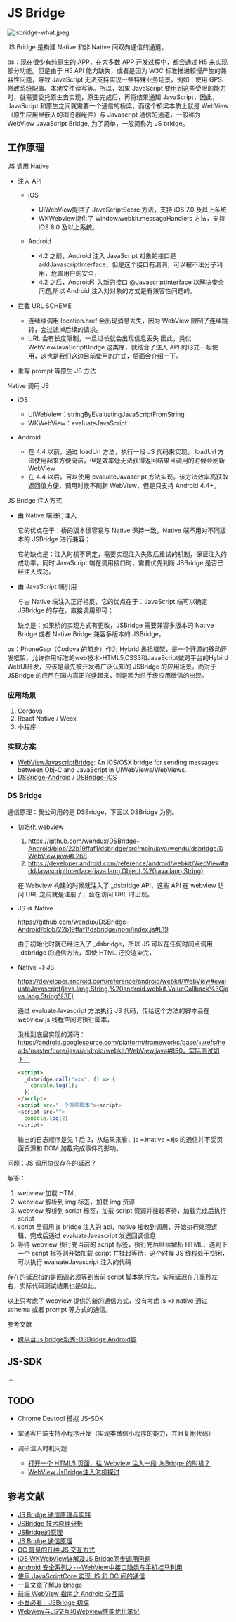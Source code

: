 # JS Bridge

![jsbridge-what.jpeg](./.assets/images/jsbridge-what.jpeg)

JS Bridge 是构建 Native 和非 Native 间双向通信的通道。

ps：现在很少有纯原生的 APP，在大多数 APP 开发过程中，都会通过 H5 来实现部分功能。但是由于 H5 API 能力缺失，或者是因为 W3C 标准推进较慢产生的兼容性问题，导致 JavaScript 无法支持实现一些特殊业务场景，例如：使用 GPS、修改系统配置、本地文件读写等。所以，如果 JavaScript 要用到这些受限的能力时，就需要委托原生去实现，原生完成后，再将结果通知 JavaScript，因此，JavaScript 和原生之间就需要一个通信的桥梁，而这个桥梁本质上就是 WebView（原生应用里嵌入的浏览器组件）与 Javascript 通信的通道，一般称为 WebView JavaScript Bridge, 为了简单，一般简称为 JS bridge。

## 工作原理

JS 调用 Native

- 注入 API

    - iOS

        - UIWebView提供了 JavaScriptScore 方法，支持 iOS 7.0 及以上系统
        - WKWebview提供了 window.webkit.messageHandlers 方法，支持 iOS 8.0 及以上系统。
    
    - Android

        - 4.2 之前，Android 注入 JavaScript 对象的接口是 addJavascriptInterface，但是这个接口有漏洞，可以被不法分子利用，危害用户的安全，
        - 4.2 之后，Android引入新的接口 @JavascriptInterface 以解决安全问题,所以 Android 注入对对象的方式是有兼容性问题的。

- 拦截 URL SCHEME

    - 连续续调用 location.href 会出现消息丢失，因为 WebView 限制了连续跳转，会过滤掉后续的请求。
    - URL 会有长度限制，一旦过长就会出现信息丢失 因此，类似 WebViewJavaScriptBridge 这类库，就结合了注入 API 的形式一起使用，这也是我们这边目前使用的方式，后面会介绍一下。

- 重写 prompt 等原生 JS 方法

Native 调用 JS

- iOS

    - UIWebView：stringByEvaluatingJavaScriptFromString
    - WKWebView：evaluateJavaScript

- Android

    - 在 4.4 以前，通过 loadUrl 方法，执行一段 JS 代码来实现。
loadUrl 方法使用起来方便简洁，但是效率低无法获得返回结果且调用的时候会刷新 WebView 
    - 在 4.4 以后，可以使用 evaluateJavascript 方法实现。该方法效率高获取返回值方便，调用时候不刷新 WebView，但是只支持 Android 4.4+。

JS Bridge 注入方式

- 由 Native 端进行注入

    它的优点在于：桥的版本很容易与 Native 保持一致，Native 端不用对不同版本的 JSBridge 进行兼容；

    它的缺点是：注入时机不确定，需要实现注入失败后重试的机制，保证注入的成功率，同时 JavaScript 端在调用接口时，需要优先判断 JSBridge 是否已经注入成功。

- 由 JavaScript 端引用

    与由 Native 端注入正好相反，它的优点在于：JavaScript 端可以确定 JSBridge 的存在，直接调用即可；

    缺点是：如果桥的实现方式有更改，JSBridge 需要兼容多版本的 Native Bridge 或者 Native Bridge 兼容多版本的 JSBridge。

ps：PhoneGap（Codova 的前身）作为 Hybrid 鼻祖框架，是一个开源的移动开发框架，允许你用标准的web技术-HTML5,CSS3和JavaScript做跨平台的Hybird WebUI开发，应该是最先被开发者广泛认知的 JSBridge 的应用场景。而对于 JSBridge 的应用在国内真正兴盛起来，则是因为杀手级应用微信的出现。

### 应用场景

1. Cordova
2. React Native / Weex
3. 小程序

### 实现方案

- [WebViewJavascriptBridge](https://github.com/marcuswestin/WebViewJavascriptBridge): An iOS/OSX bridge for sending messages between Obj-C and JavaScript in UIWebViews/WebViews.
- [DSBridge-Android](https://github.com/wendux/DSBridge-Android) / [DSBridge-IOS](https://github.com/wendux/DSBridge-IOS)

### DS Bridge

通信原理：我公司用的是 DSBridge，下面以 DSBridge 为例。

- 初始化 webview

    1. https://github.com/wendux/DSBridge-Android/blob/22b19ffaf1/dsbridge/src/main/java/wendu/dsbridge/DWebView.java#L268
    2. https://developer.android.com/reference/android/webkit/WebView#addJavascriptInterface(java.lang.Object,%20java.lang.String)

    在 Webview 构建的时候就注入了 _dsbridge API，这些 API 在 webview 访问 URL 之前就是注册了，会在访问 URL 时出现。

- JS => Native

    https://github.com/wendux/DSBridge-Android/blob/22b19ffaf1/dsbridge/npm/index.js#L19

    由于初始化时就已经注入了 _dsbridge，所以 JS 可以在任何时间点调用 _dsbridge 的通信方法，即使 HTML 还没渲染完，

- Native =》 JS

    https://developer.android.com/reference/android/webkit/WebView#evaluateJavascript(java.lang.String,%20android.webkit.ValueCallback%3Cjava.lang.String%3E)

    通过 evaluateJavascript 方法执行 JS 代码，传给这个方法的脚本会在 webview js 线程空闲时执行脚本，

    没找到底层实现的源码：https://android.googlesource.com/platform/frameworks/base/+/refs/heads/master/core/java/android/webkit/WebView.java#890，实际测试如下：

    ```html
    <script>
      _dsbridge.call('xxx', () => {
        console.log(1);
      });
    </script>
    <script src="一个外部脚本"><script>
    <script src="">
      console.log(2)
    <script>
    ```

    输出的日志顺序是先 1 后 2，从结果来看，js =》native =》js 的通信并不受页面资源和 DOM 加载完成事件的影响。

问题：JS 调用协议存在的延迟？

解答：

1. webview 加载 HTML
2. webview 解析到 img 标签，加载 img 资源 
3. webview 解析到 script 标签，加载 script 资源并挂起等待，加载完成后执行 script
4. script 里调用 js bridge 注入的 api，native 接收到调用，开始执行处理逻辑，完成后通过 evaluateJavascript 发送回调信息
5. 等待 webview 执行完当前的 script 标签，执行完后继续解析 HTML，遇到下一个 script 标签则开始加载 script 并挂起等待，这个时候 JS 线程处于空闲，可以执行 evaluateJavascript 注入的代码

存在的延迟指的是回调必须等到当前 script 脚本执行完，实际延迟在几毫秒左右，实际代码测试结果也是如此。

以上只考虑了 webview 提供的新的通信方式，没有考虑 js =》 native 通过 schema 或者 prompt 等方式的通信。

参考文献

- [跨平台Js bridge新秀-DSBridge Android篇](https://segmentfault.com/a/1190000012403985)

## JS-SDK

...

## TODO

- Chrome Devtool 模拟 JS-SDK
- 掌通客户端支持小程序开发（实现类微信小程序的能力，并且复用代码）
- 调研注入时机问题

    - [打开一个 HTML5 页面，往 Webview 注入一段 JsBridge 的时机？](https://www.v2ex.com/t/377333)
    - [WebView JsBridge注入时机探讨](https://www.jianshu.com/p/bdf78331fea1)

## 参考文献

- [JS Bridge 通信原理与实践](https://juejin.cn/post/6916316666208976904)
- [JSBridge 技术原理分析](https://toutiao.io/posts/tgnm0lc/preview)
- [JSBridge的原理](https://juejin.cn/post/6844903585268891662)
- [JS Bridge 通信原理](https://zhuanlan.zhihu.com/p/343317967)
- [OC 常见的几种 JS 交互方式](https://quxiaolei.github.io/OC%E5%B8%B8%E8%A7%81%E7%9A%84%E5%87%A0%E7%A7%8DJS%E4%BA%A4%E4%BA%92%E6%96%B9%E5%BC%8F.html)
- [iOS WKWebView详解及JS Bridge同步调用问题](https://easeapi.com/blog/blog/152-ios-wkwebview.html)
- [Android 安全系列之---WebView中接口隐患与手机挂马利用](https://blog.csdn.net/jackrex/article/details/11110675)
- [使用 JavaScriptCore 实现 JS 和 OC 间的通信](https://imciel.com/2016/06/18/oc-js-communication/)
- [一篇文章了解Js Bridge](https://segmentfault.com/a/1190000013415792)
- [前端 WebView 指南之 Android 交互篇](https://75.team/post/android-webview-and-js)
- [小白必看，JSBridge 初探](https://www.zoo.team/article/jsbridge)
- [Webview与JS交互和Webview性能优化笔记](https://jackeychens.github.io/2018/10/23/%E8%AE%B0Webview%E5%BE%97%E4%B8%80%E4%BA%9B%E7%9F%A5%E8%AF%86/)
